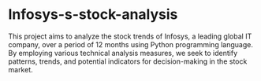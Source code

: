 # Infosys-s-stock-analysis
This project aims to analyze the stock trends of Infosys, a leading global IT company, over a period of 12 months using Python programming language. By employing various technical analysis measures, we seek to identify patterns, trends, and potential indicators for decision-making in the stock market.
